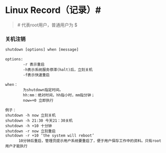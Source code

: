 # Linux Record（记录）#

> \# 代表root用户，普通用户为 $

### 关机注销 ###
    shutdown [options] when [message]
    
    options:　
			-r 表示重启
			-h表示系统服务停滞(halt)后，立刻关机 
			-f表示快速重启
    
    when：　
			为shutdown指定时间。	
    	    hh:mm：绝对时间，hh指小时，mm指分钟；
			now=+0 立即执行

	例子：
	shutdown -h now 立刻关机
	shutdown -h 21:30 今天21：30关机
	shutdown -h +10 十分钟
	shutdown -r now 立刻重启
	shutdown -r +10 ‘the system will reboot’
          10分钟后重启，管理员提示用户系统要重启了，便于用户保存工作中的资料。只有root用户才能执行